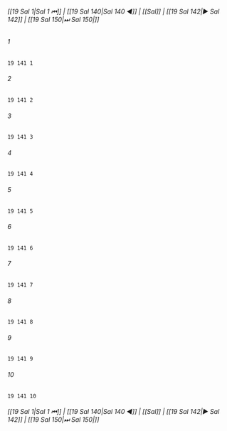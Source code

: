 
###### [[19 Sal 1|Sal 1 ⏮]] | [[19 Sal 140|Sal 140 ◀]] | [[Sal]] | [[19 Sal 142|▶ Sal 142]] | [[19 Sal 150|⏭ Sal 150|]]

###### 1
``` verse
19 141 1 
```
###### 2
``` verse
19 141 2 
```
###### 3
``` verse
19 141 3 
```
###### 4
``` verse
19 141 4 
```
###### 5
``` verse
19 141 5 
```
###### 6
``` verse
19 141 6 
```
###### 7
``` verse
19 141 7 
```
###### 8
``` verse
19 141 8 
```
###### 9
``` verse
19 141 9 
```
###### 10
``` verse
19 141 10 
```

###### [[19 Sal 1|Sal 1 ⏮]] | [[19 Sal 140|Sal 140 ◀]] | [[Sal]] | [[19 Sal 142|▶ Sal 142]] | [[19 Sal 150|⏭ Sal 150|]]

